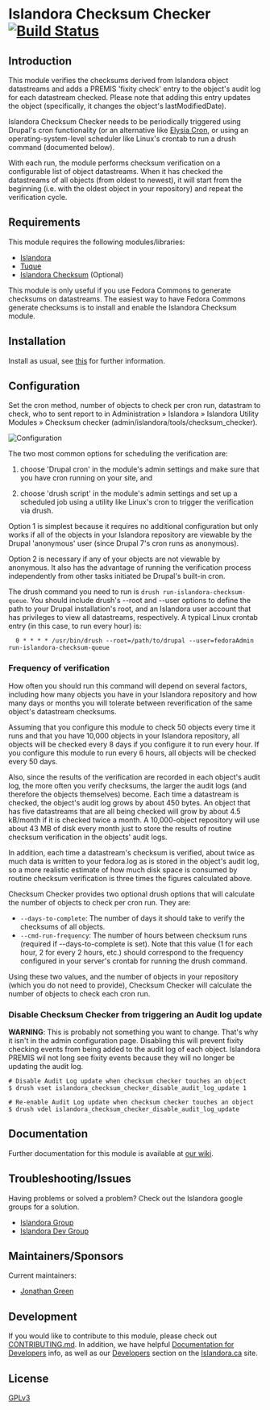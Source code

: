 # Islandora Checksum Checker [![Build Status](https://travis-ci.org/Islandora/islandora_checksum_checker.png?branch=7.x)](https://travis-ci.org/Islandora/islandora_checksum_checker)

## Introduction

This module verifies the checksums derived from Islandora object datastreams and adds a PREMIS 'fixity check' entry to the object's audit log for each datastream checked. Please note that adding this entry updates the object (specifically, it changes the object's lastModifiedDate).

Islandora Checksum Checker needs to be periodically triggered using Drupal's cron functionality (or an alternative like [Elysia Cron](https://drupal.org/project/elysia_cron), or using an operating-system-level scheduler like Linux's crontab to run a drush command (documented below). 

With each run, the module performs checksum verification on a configurable list of object datastreams. When it has checked the datastreams of all objects (from oldest to newest), it will start from the beginning (i.e. with the oldest object in your repository) and repeat the verification cycle.

## Requirements

This module requires the following modules/libraries:

* [Islandora](https://github.com/islandora/islandora)
* [Tuque](https://github.com/islandora/tuque)
* [Islandora Checksum](https://github.com/islandora/islandora_checksum) (Optional)

This module is only useful if you use Fedora Commons to generate checksums on datastreams. The easiest way to have Fedora Commons generate checksums is to install and enable the Islandora Checksum module.

## Installation

Install as usual, see [this](https://drupal.org/documentation/install/modules-themes/modules-7) for further information.

## Configuration

Set the cron method, number of objects to check per cron run, datastram to check, who to sent report to in Administration » Islandora » Islandora Utility Modules » Checksum checker (admin/islandora/tools/checksum_checker).

![Configuration](https://camo.githubusercontent.com/c5e3d71e0ade7b3da4628d662017c5b6774e9ea8/687474703a2f2f692e696d6775722e636f6d2f7359366f7634412e706e67)

The two most common options for scheduling the verification are:

1. choose 'Drupal cron' in the module's admin settings and make sure that you have cron running on your site, and 

2. choose 'drush script' in the module's admin settings and set up a scheduled job using a utility like Linux's cron to trigger the verification via drush.

Option 1 is simplest because it requires no additional configuration but only works if all of the objects in your Islandora repository are viewable by the Drupal 'anonymous' user (since Drupal 7's cron runs as anonymous).

Option 2 is necessary if any of your objects are not viewable by anonymous. It also has the advantage of running the verification process independently from other tasks initiated be Drupal's built-in cron.

The drush command you need to run is `drush run-islandora-checksum-queue`. You should include drush's --root and --user options to define the path to your Drupal installation's root, and an Islandora user account that has privileges to view all datastreams, respectively. A typical Linux crontab entry (in this case, to run every hour) is:

```
  0 * * * * /usr/bin/drush --root=/path/to/drupal --user=fedoraAdmin run-islandora-checksum-queue
```

### Frequency of verification

How often you should run this command will depend on several factors, including how many objects you have in your Islandora repository and how many days or months you will tolerate between reverification of the same object's datastream checksums.

Assuming that you configure this module to check 50 objects every time it runs and that you have 10,000 objects in your Islandora repository, all objects will be checked every 8 days if you configure it to run every hour. If you configure this module to run every 6 hours, all objects will be checked every 50 days. 

Also, since the results of the verification are recorded in each object's audit log, the more often you verify checksums, the larger the audit logs (and therefore the objects themselves) become. Each time a datastream is checked, the object's audit log grows by about 450 bytes. An object that has five datastreams that are all being checked will grow by about 4.5 kB/month if it is checked twice a month. A 10,000-object repository will use about 43 MB of disk every month just to store the results of routine checksum verification in the objects' audit logs.

In addition, each time a datastream's checksum is verified, about twice as much data is written to your fedora.log as is stored in the object's audit log, so a more realistic estimate of how much disk space is consumed by routine checksum verification is three times the figures calculated above.

Checksum Checker provides two optional drush options that will calculate the number of objects to check per cron run. They are:  
* `--days-to-complete`: The number of days it should take to verify the checksums of all objects.
* `--cmd-run-frequency`: The number of hours between checksum runs (required if --days-to-complete is set). Note that this value (1 for each hour, 2 for every 2 hours, etc.) should correspond to the frequency configured in your server's crontab for running the drush command.

Using these two values, and the number of objects in your repository (which you do not need to provide), Checksum Checker will calculate the number of objects to check each cron run.

### Disable Checksum Checker from triggering an Audit log update
__WARNING__: This is probably not something you want to change. That's why it isn't in the admin configuration page. Disabling this will prevent fixity checking events from being added to the audit log of each object. Islandora PREMIS wil not long see fixity events because they will no longer be updating the audit log.
```shell
# Disable Audit Log update when checksum checker touches an object
$ drush vset islandora_checksum_checker_disable_audit_log_update 1

# Re-enable Audit Log update when checksum checker touches an object
$ drush vdel islandora_checksum_checker_disable_audit_log_update
```

## Documentation

Further documentation for this module is available at [our wiki](https://wiki.duraspace.org/display/ISLANDORA/Islandora+Checksum+Checker).

## Troubleshooting/Issues

Having problems or solved a problem? Check out the Islandora google groups for a solution.

* [Islandora Group](https://groups.google.com/forum/?hl=en&fromgroups#!forum/islandora)
* [Islandora Dev Group](https://groups.google.com/forum/?hl=en&fromgroups#!forum/islandora-dev)

## Maintainers/Sponsors

Current maintainers:

* [Jonathan Green](https://github.com/jonathangreen)

## Development

If you would like to contribute to this module, please check out [CONTRIBUTING.md](CONTRIBUTING.md). In addition, we have helpful [Documentation for Developers](https://github.com/Islandora/islandora/wiki#wiki-documentation-for-developers) info, as well as our [Developers](http://islandora.ca/developers) section on the [Islandora.ca](http://islandora.ca) site.

## License

[GPLv3](http://www.gnu.org/licenses/gpl-3.0.txt)
